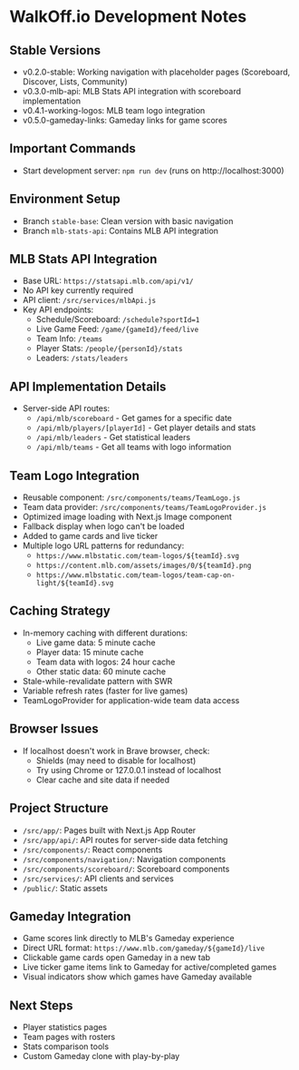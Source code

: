 # WalkOff.io Development Notes

## Stable Versions
- v0.2.0-stable: Working navigation with placeholder pages (Scoreboard, Discover, Lists, Community)
- v0.3.0-mlb-api: MLB Stats API integration with scoreboard implementation
- v0.4.1-working-logos: MLB team logo integration
- v0.5.0-gameday-links: Gameday links for game scores

## Important Commands
- Start development server: `npm run dev` (runs on http://localhost:3000)

## Environment Setup
- Branch `stable-base`: Clean version with basic navigation
- Branch `mlb-stats-api`: Contains MLB API integration 

## MLB Stats API Integration
- Base URL: `https://statsapi.mlb.com/api/v1/`
- No API key currently required
- API client: `/src/services/mlbApi.js`
- Key API endpoints:
  - Schedule/Scoreboard: `/schedule?sportId=1`
  - Live Game Feed: `/game/{gameId}/feed/live`
  - Team Info: `/teams`
  - Player Stats: `/people/{personId}/stats`
  - Leaders: `/stats/leaders`

## API Implementation Details
- Server-side API routes:
  - `/api/mlb/scoreboard` - Get games for a specific date
  - `/api/mlb/players/[playerId]` - Get player details and stats
  - `/api/mlb/leaders` - Get statistical leaders
  - `/api/mlb/teams` - Get all teams with logo information

## Team Logo Integration
- Reusable component: `/src/components/teams/TeamLogo.js`
- Team data provider: `/src/components/teams/TeamLogoProvider.js`
- Optimized image loading with Next.js Image component
- Fallback display when logo can't be loaded
- Added to game cards and live ticker
- Multiple logo URL patterns for redundancy:
  - `https://www.mlbstatic.com/team-logos/${teamId}.svg`
  - `https://content.mlb.com/assets/images/0/${teamId}.png`
  - `https://www.mlbstatic.com/team-logos/team-cap-on-light/${teamId}.svg`

## Caching Strategy
- In-memory caching with different durations:
  - Live game data: 5 minute cache
  - Player data: 15 minute cache
  - Team data with logos: 24 hour cache
  - Other static data: 60 minute cache
- Stale-while-revalidate pattern with SWR
- Variable refresh rates (faster for live games)
- TeamLogoProvider for application-wide team data access

## Browser Issues
- If localhost doesn't work in Brave browser, check:
  - Shields (may need to disable for localhost)
  - Try using Chrome or 127.0.0.1 instead of localhost
  - Clear cache and site data if needed

## Project Structure
- `/src/app/`: Pages built with Next.js App Router
- `/src/app/api/`: API routes for server-side data fetching
- `/src/components/`: React components
- `/src/components/navigation/`: Navigation components
- `/src/components/scoreboard/`: Scoreboard components
- `/src/services/`: API clients and services
- `/public/`: Static assets

## Gameday Integration
- Game scores link directly to MLB's Gameday experience
- Direct URL format: `https://www.mlb.com/gameday/${gameId}/live`
- Clickable game cards open Gameday in a new tab
- Live ticker game items link to Gameday for active/completed games
- Visual indicators show which games have Gameday available

## Next Steps
- Player statistics pages
- Team pages with rosters
- Stats comparison tools
- Custom Gameday clone with play-by-play